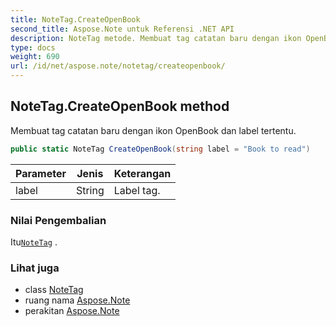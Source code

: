 ```yaml
---
title: NoteTag.CreateOpenBook
second_title: Aspose.Note untuk Referensi .NET API
description: NoteTag metode. Membuat tag catatan baru dengan ikon OpenBook dan label tertentu.
type: docs
weight: 690
url: /id/net/aspose.note/notetag/createopenbook/
---
```

## NoteTag.CreateOpenBook method

Membuat tag catatan baru dengan ikon OpenBook dan label tertentu.

```csharp
public static NoteTag CreateOpenBook(string label = "Book to read")
```

| Parameter | Jenis | Keterangan |
| --- | --- | --- |
| label | String | Label tag. |

### Nilai Pengembalian

Itu[`NoteTag`](../) .

### Lihat juga

* class [NoteTag](../)
* ruang nama [Aspose.Note](../../notetag/)
* perakitan [Aspose.Note](../../../)


